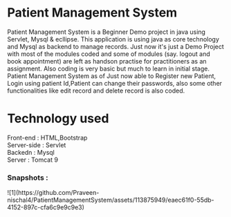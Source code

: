 <h1> Patient Management System</h1>
Patient Management System is a Beginner Demo project in java using Servlet, Mysql & ecllipse. This application is using java as core technology and Mysql as backend to manage records. Just now it's just  a Demo Project with most of the modules coded and some of modules (say. logout and book appointment) are left as handson practise for practitioners as an assignment. Also coding is very basic but much to learn in initial stage.
Patient Management System as of Just now able to Register new Patient, Login using patient Id,Patient can change their passwords, also  some other functionalities like edit record and delete record is also coded. 


<h1> Technology used </h1>
Front-end : HTML,Bootstrap <br>
Server-side : Servlet <br>
Backedn : Mysql <br>
Server : Tomcat 9 <br>

<h3> Snapshots :</h3>
![1](https://github.com/Praveen-nischal4/PatientManagementSystem/assets/113875949/eaec61f0-55db-4152-897c-cfa6c9e9c9e3)

